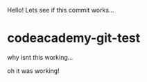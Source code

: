 Hello!
Lets see if this commit works...

# codeacademy-git-test

why isnt this working...

oh it was working!
